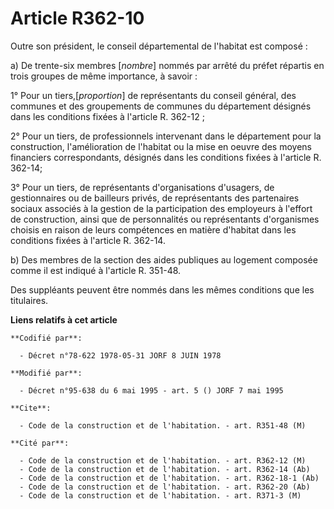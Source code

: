 # Article R362-10

Outre son président, le conseil départemental de l'habitat est composé :

a) De trente-six membres [*nombre*] nommés par arrêté du préfet répartis en trois groupes de même importance, à savoir :

1° Pour un tiers,[*proportion*] de représentants du conseil général, des communes et des groupements de communes du
département désignés dans les conditions fixées à l'article R. 362-12 ;

2° Pour un tiers, de professionnels intervenant dans le département pour la construction, l'amélioration de l'habitat ou la
mise en oeuvre des moyens financiers correspondants, désignés dans les conditions fixées à l'article R. 362-14;

3° Pour un tiers, de représentants d'organisations d'usagers, de gestionnaires ou de bailleurs privés, de représentants des
partenaires sociaux associés à la gestion de la participation des employeurs à l'effort de construction, ainsi que de
personnalités ou représentants d'organismes choisis en raison de leurs compétences en matière d'habitat dans les conditions
fixées à l'article R. 362-14.

b) Des membres de la section des aides publiques au logement composée comme il est indiqué à l'article R. 351-48.

Des suppléants peuvent être nommés dans les mêmes conditions que les titulaires.

**Liens relatifs à cet article**

	**Codifié par**:

	  - Décret n°78-622 1978-05-31 JORF 8 JUIN 1978

	**Modifié par**:

	  - Décret n°95-638 du 6 mai 1995 - art. 5 () JORF 7 mai 1995

	**Cite**:

	  - Code de la construction et de l'habitation. - art. R351-48 (M)

	**Cité par**:

	  - Code de la construction et de l'habitation. - art. R362-12 (M)
	  - Code de la construction et de l'habitation. - art. R362-14 (Ab)
	  - Code de la construction et de l'habitation. - art. R362-18-1 (Ab)
	  - Code de la construction et de l'habitation. - art. R362-20 (Ab)
	  - Code de la construction et de l'habitation. - art. R371-3 (M)
